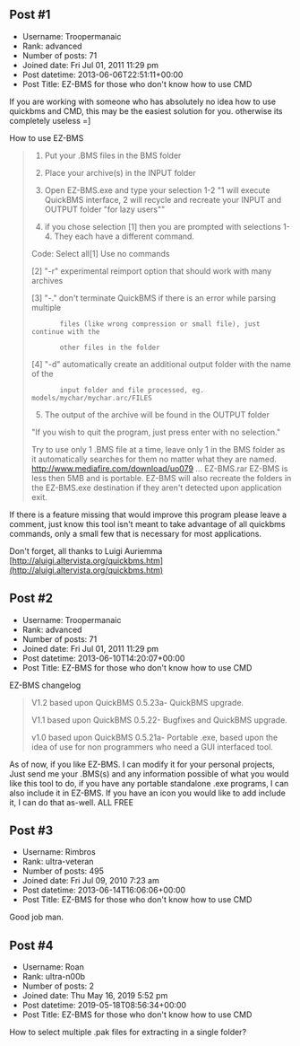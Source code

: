 ## Post #1
- Username: Troopermanaic
- Rank: advanced
- Number of posts: 71
- Joined date: Fri Jul 01, 2011 11:29 pm
- Post datetime: 2013-06-06T22:51:11+00:00
- Post Title: EZ-BMS for those who don't know how to use CMD

If you are working with someone who has absolutely no idea how to use quickbms and CMD, this may be the easiest solution for you. otherwise its completely useless =]

How to use EZ-BMS

> 1. Put your .BMS files in the BMS folder
>
> 2. Place your archive(s) in the INPUT folder
>
> 3. Open EZ-BMS.exe and type your selection 1-2 "1 will execute QuickBMS interface, 2 will recycle and recreate your INPUT and OUTPUT folder "for lazy users""
>
> 4. if you chose selection [1] then you are prompted with selections 1-4. They each have a different command.
>
> Code: Select all[1] Use no commands
>
> [2] "-r"   experimental reimport option that should work with many archives
>
> [3] "-."   don't terminate QuickBMS if there is an error while parsing multiple
>
>            files (like wrong compression or small file), just continue with the
>
>            other files in the folder
>
> [4] "-d"   automatically create an additional output folder with the name of the
>
>            input folder and file processed, eg. models/mychar/mychar.arc/FILES
>
> 5. The output of the archive will be found in the OUTPUT folder
>
> "If you wish to quit the program, just press enter with no selection."
>
> 
>
> Try to use only 1 .BMS file at a time, leave only 1 in the BMS folder as it automatically searches for them no matter what they are named.
http://www.mediafire.com/download/uo079 ... EZ-BMS.rar
EZ-BMS is less then 5MB and is portable. EZ-BMS will also recreate the folders in the EZ-BMS.exe destination if they aren't detected upon application exit.

If there is a feature missing that would improve this program please leave a comment, just know this tool isn't meant to take advantage of all quickbms commands, only a small few that is necessary for most applications.

Don't forget, all thanks to Luigi Auriemma [http://aluigi.altervista.org/quickbms.htm](http://aluigi.altervista.org/quickbms.htm)
## Post #2
- Username: Troopermanaic
- Rank: advanced
- Number of posts: 71
- Joined date: Fri Jul 01, 2011 11:29 pm
- Post datetime: 2013-06-10T14:20:07+00:00
- Post Title: EZ-BMS for those who don't know how to use CMD

EZ-BMS changelog

> V1.2 based upon QuickBMS 0.5.23a- QuickBMS upgrade.
>
> V1.1 based upon QuickBMS 0.5.22- Bugfixes and QuickBMS upgrade.
>
> v1.0 based upon QuickBMS 0.5.21a- Portable .exe, based upon the idea of use for non programmers who need a GUI interfaced tool.

As of now, if you like EZ-BMS. I can modify it for your personal projects, Just send me your .BMS(s) and any information possible of what you would like this tool to do, if you have any portable standalone .exe programs, I can also include it in EZ-BMS.
If you have an icon you would like to add include it, I can do that as-well. ALL FREE
## Post #3
- Username: Rimbros
- Rank: ultra-veteran
- Number of posts: 495
- Joined date: Fri Jul 09, 2010 7:23 am
- Post datetime: 2013-06-14T16:06:06+00:00
- Post Title: EZ-BMS for those who don't know how to use CMD

Good job man.
## Post #4
- Username: Roan
- Rank: ultra-n00b
- Number of posts: 2
- Joined date: Thu May 16, 2019 5:52 pm
- Post datetime: 2019-05-18T08:56:34+00:00
- Post Title: EZ-BMS for those who don't know how to use CMD

How to select multiple .pak files for extracting in a single folder?
